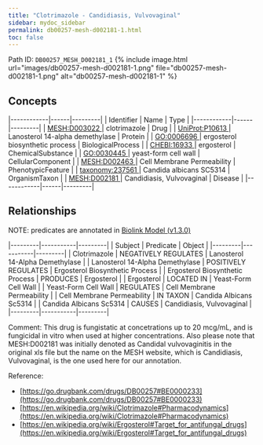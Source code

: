 ```yaml
---
title: "Clotrimazole - Candidiasis, Vulvovaginal"
sidebar: mydoc_sidebar
permalink: db00257-mesh-d002181-1.html
toc: false 
---
```



Path ID: `DB00257_MESH_D002181_1`
{% include image.html url="images/db00257-mesh-d002181-1.png" file="db00257-mesh-d002181-1.png" alt="db00257-mesh-d002181-1" %}

## Concepts

|------------|------|---------|
| Identifier | Name | Type    |
|------------|------|---------|
| <a href="https://identifiers.org/MESH:D003022">MESH:D003022 </a> | clotrimazole | Drug |
| <a href="https://identifiers.org/UniProt:P10613">UniProt:P10613 </a> | Lanosterol 14-alpha demethylase | Protein |
| <a href="https://identifiers.org/GO:0006696">GO:0006696 </a> | ergosterol biosynthetic process | BiologicalProcess |
| <a href="https://identifiers.org/CHEBI:16933">CHEBI:16933 </a> | ergosterol | ChemicalSubstance |
| <a href="https://identifiers.org/GO:0030445">GO:0030445 </a> | yeast-form cell wall | CellularComponent |
| <a href="https://identifiers.org/MESH:D002463">MESH:D002463 </a> | Cell Membrane Permeability | PhenotypicFeature |
| <a href="https://identifiers.org/taxonomy:237561">taxonomy:237561 </a> | Candida albicans SC5314 | OrganismTaxon |
| <a href="https://identifiers.org/MESH:D002181">MESH:D002181 </a> | Candidiasis, Vulvovaginal | Disease |
|------------|------|---------|

## Relationships


NOTE: predicates are annotated in <a href="https://github.com/biolink/biolink-model/releases/tag/v1.3.0">Biolink Model (v1.3.0)</a>

|---------|-----------|---------|
| Subject | Predicate | Object  |
|---------|-----------|---------|
| Clotrimazole | NEGATIVELY REGULATES | Lanosterol 14-Alpha Demethylase |
| Lanosterol 14-Alpha Demethylase | POSITIVELY REGULATES | Ergosterol Biosynthetic Process |
| Ergosterol Biosynthetic Process | PRODUCES | Ergosterol |
| Ergosterol | LOCATED IN | Yeast-Form Cell Wall |
| Yeast-Form Cell Wall | REGULATES | Cell Membrane Permeability |
| Cell Membrane Permeability | IN TAXON | Candida Albicans Sc5314 |
| Candida Albicans Sc5314 | CAUSES | Candidiasis, Vulvovaginal |
|---------|-----------|---------|

Comment: This drug is fungistatic at concetrations up to 20 mcg/mL, and is fungicidal in vitro when used at higher concentrations. Also please note that MESH:D002181 was initially denoted as Candidal vulvovaginitis in the original xls file but the name on the MESH website, which is Candidiasis, Vulvovaginal, is the one used here for our annotation.

Reference: 
  - [https://go.drugbank.com/drugs/DB00257#BE0000233](https://go.drugbank.com/drugs/DB00257#BE0000233)
  - [https://en.wikipedia.org/wiki/Clotrimazole#Pharmacodynamics](https://en.wikipedia.org/wiki/Clotrimazole#Pharmacodynamics)
  - [https://en.wikipedia.org/wiki/Ergosterol#Target_for_antifungal_drugs](https://en.wikipedia.org/wiki/Ergosterol#Target_for_antifungal_drugs)
